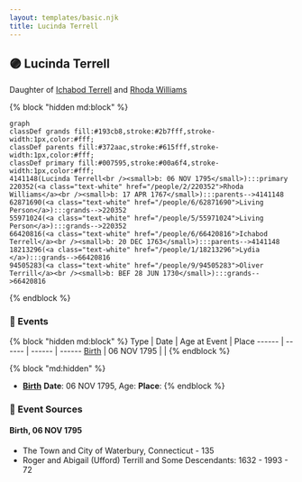 ```yaml
---
layout: templates/basic.njk
title: Lucinda Terrell
---
```

## 🟣 Lucinda Terrell

Daughter of [Ichabod Terrell](/people/6/66420816) and [Rhoda Williams](/people/2/220352)

{% block "hidden md:block" %}
```mermaid
graph
classDef grands fill:#193cb8,stroke:#2b7fff,stroke-width:1px,color:#fff;
classDef parents fill:#372aac,stroke:#615fff,stroke-width:1px,color:#fff;
classDef primary fill:#007595,stroke:#00a6f4,stroke-width:1px,color:#fff;
4141148(Lucinda Terrell<br /><small>b: 06 NOV 1795</small>):::primary
220352(<a class="text-white" href="/people/2/220352">Rhoda Williams</a><br /><small>b: 17 APR 1767</small>):::parents-->4141148
62871690(<a class="text-white" href="/people/6/62871690">Living Person</a>):::grands-->220352
55971024(<a class="text-white" href="/people/5/55971024">Living Person</a>):::grands-->220352
66420816(<a class="text-white" href="/people/6/66420816">Ichabod Terrell</a><br /><small>b: 20 DEC 1763</small>):::parents-->4141148
18213296(<a class="text-white" href="/people/1/18213296">Lydia </a>):::grands-->66420816
94505283(<a class="text-white" href="/people/9/94505283">Oliver Terrill</a><br /><small>b: BEF 28 JUN 1730</small>):::grands-->66420816
```
{% endblock %}

### 📆 Events

{% block "hidden md:block" %}
Type | Date | Age at Event | Place
------ | ------ | ------ | ------
[Birth](#event-event-2) | 06 NOV 1795 |  |
{% endblock %}

{% block "md:hidden" %}
- **[Birth](#event-event-2)**
**Date**: 06 NOV 1795, Age:
**Place**:
{% endblock %}

### 📰 Event Sources

#### <a id="event-event-2"></a> Birth, 06 NOV 1795
* The Town and City of Waterbury, Connecticut  - 135
* Roger and Abigail (Ufford) Terrill and Some Descendants: 1632 - 1993  - 72